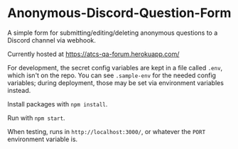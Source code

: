# Anonymous-Discord-Question-Form
A simple form for submitting/editing/deleting anonymous questions to a Discord channel via webhook.

Currently hosted at https://atcs-qa-forum.herokuapp.com/

For development, the secret config variables are kept in a file called `.env`, which isn't on the repo. 
You can see `.sample-env` for the needed config variables; during deployment, those may be set via environment variables instead.

Install packages with `npm install`.

Run with `npm start`.

When testing, runs in `http://localhost:3000/`, or whatever the `PORT` environment variable is.
